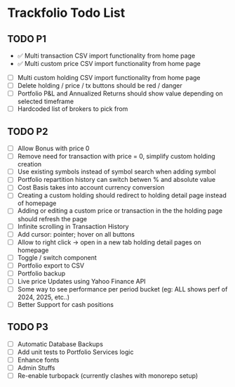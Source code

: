 # Trackfolio Todo List


## TODO P1
- ✅ Multi transaction CSV import functionality from home page
- ✅ Multi custom price CSV import functionality from home page
- [ ] Multi custom holding CSV import functionality from home page
- [ ] Delete holding / price / tx buttons should be red / danger
- [ ] Portfolio P&L and Annualized Returns should show value depending on selected timeframe
- [ ] Hardcoded list of brokers to pick from

## TODO P2
- [ ] Allow Bonus with price 0
- [ ] Remove need for transaction with price = 0, simplify custom holding creation
- [ ] Use existing symbols instead of symbol search when adding symbol
- [ ] Portfolio repartition history can switch betwen % and absolute value
- [ ] Cost Basis takes into account currency conversion
- [ ] Creating a custom holding should redirect to holding detail page instead of homepage 
- [ ] Adding or editing a custom price or transaction in the the holding page should refresh the page
- [ ] Infinite scrolling in Transaction History
- [ ] Add cursor: pointer; hover on all buttons
- [ ] Allow to right click -> open in a new tab holding detail pages on homepage
- [ ] Toggle / switch component 
- [ ] Portfolio export to CSV
- [ ] Portfolio backup
- [ ] Live price Updates using Yahoo Finance API
- [ ] Some way to see performance per period bucket (eg: ALL shows perf of 2024, 2025, etc..)
- [ ] Better Support for cash positions

## TODO P3
- [ ] Automatic Database Backups
- [ ] Add unit tests to Portfolio Services logic
- [ ] Enhance fonts
- [ ] Admin Stuffs
- [ ] Re-enable turbopack (currently clashes with monorepo setup)
